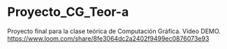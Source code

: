 # Proyecto_CG_Teor-a
Proyecto final para la clase teórica de Computación Gráfica.
Video DEMO.
https://www.loom.com/share/8fe3064dc2a2402f9499ec0876073e93
